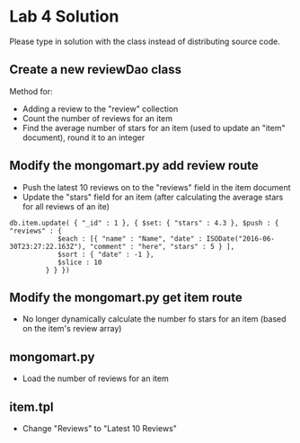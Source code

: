 Lab 4 Solution
==============

Please type in solution with the class instead of distributing source code.

Create a new reviewDao class
----------------------------

Method for: 

- Adding a review to the "review" collection
- Count the number of reviews for an item
- Find the average number of stars for an item (used to update an "item" document), round it to an integer


Modify the mongomart.py add review route
----------------------------------------

- Push the latest 10 reviews on to the "reviews" field in the item document
- Update the "stars" field for an item (after calculating the average stars for all reviews of an ite)

```
db.item.update( { "_id" : 1 }, { $set: { "stars" : 4.3 }, $push : { "reviews" : {
            $each : [{ "name" : "Name", "date" : ISODate("2016-06-30T23:27:22.163Z"), "comment" : "here", "stars" : 5 } ],
            $sort : { "date" : -1 },
            $slice : 10
         } } })
```

Modify the mongomart.py get item route
--------------------------------------

- No longer dynamically calculate the number fo stars for an item (based on the item's review array)

mongomart.py
------------

- Load the number of reviews for an item

item.tpl
--------

- Change "Reviews" to "Latest 10 Reviews"



